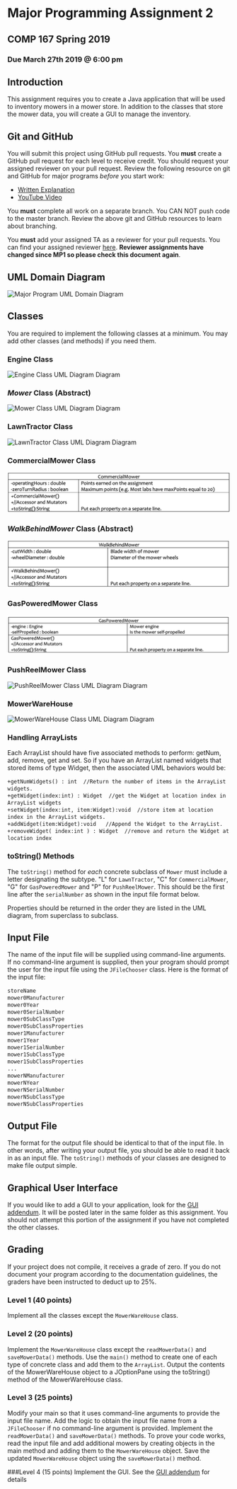 # Major Programming Assignment 2
## COMP 167 Spring 2019
### Due March 27th 2019 @ 6:00 pm

##  Introduction

This assignment requires you to create a Java application that will be used to inventory mowers in a mower store.  In addition to the classes that store the mower data, you will create a GUI to manage the inventory.

## Git and GitHub

You will submit this project using GitHub pull requests. You **must** create a GitHub pull request for each level to receive credit. You should request your assigned reviewer on your pull request. Review the following resource on git and GitHub for major programs _before_ you start work:

- [Written Explanation](https://gist.github.com/ccannon94/511115be821a873ae9ec5f4db9cfdda0)
- [YouTube Video](https://www.youtube.com/watch?v=l2bP9JKQkdA)

You **must** complete all work on a separate branch. You CAN NOT push code to the master branch. Review the above git and GitHub resources to learn about branching.

You **must** add your assigned TA as a reviewer for your pull requests. You can find your assigned reviewer [here](./assigned-reviewers.csv). **Reviewer assignments have changed since MP1 so please check this document again**.

## UML Domain Diagram

![Major Program UML Domain Diagram](https://github.com/NCATCS/Spring2019-MP2/blob/master/img/UMLDiagram.png)

## Classes

You are required to implement the following classes at a minimum.   You may add other classes (and methods) if you need them.

### Engine Class

![Engine Class UML Diagram Diagram](https://github.com/NCATCS/Spring2019-MP2/blob/master/img/Engine.png)

### _Mower_ Class (Abstract)

![Mower Class UML Diagram Diagram](https://github.com/NCATCS/Spring2019-MP2/blob/master/img/Mower.png)

### LawnTractor Class

![LawnTractor Class UML Diagram Diagram](https://github.com/NCATCS/Spring2019-MP2/blob/master/img/LawnTractor.png)

### CommercialMower Class

![CommercialMower Class UML Diagram Diagram](https://github.com/NCATCS/Spring2019-MP2/blob/master/img/CommercialMower.png)

### _WalkBehindMower_ Class (Abstract)

![WalkBehindMower Class UML Diagram Diagram](https://github.com/NCATCS/Spring2019-MP2/blob/master/img/WalkBehindMower.png)

### GasPoweredMower Class

![GasPoweredMower Class UML Diagram Diagram](https://github.com/NCATCS/Spring2019-MP2/blob/master/img/GasPoweredMower.png)

### PushReelMower Class

![PushReelMower Class UML Diagram Diagram](https://github.com/NCATCS/Spring2019-MP2/blob/master/img/PushReelMower.png)

### MowerWareHouse

![MowerWareHouse Class UML Diagram Diagram](https://github.com/NCATCS/Spring2019-MP2/blob/master/img/MowerWareHouse.png)

### Handling ArrayLists

Each ArrayList should have five associated methods to perform: getNum, add, remove, get and set.  So if you have an ArrayList named widgets that stored items of type Widget, then the associated UML behaviors would be:

```
+getNumWidgets() : int  //Return the number of items in the ArrayList widgets.
+getWidget(index:int) : Widget  //get the Widget at location index in ArrayList widgets
+setWidget(index:int, item:Widget):void	 //store item at location index in the ArrayList widgets.
+addWidget(item:Widget):void   //Append the Widget to the ArrayList.
+removeWidget( index:int ) : Widget  //remove and return the Widget at location index
```

### toString() Methods

The `toString()` method for _each_ concrete subclass of `Mower` must include a letter designating the subtype. "L" for `LawnTractor`, "C" for `CommercialMower`, "G" for `GasPoweredMower` and "P" for `PushReelMower`. This should be the first line after the `serialNumber` as shown in the input file format below.

Properties should be returned in the order they are listed in the UML diagram, from superclass to subclass.

## Input File

The name of the input file will be supplied using command-line arguments.  If no command-line argument is supplied, then your program should prompt the user for the input file using the `JFileChooser` class.  Here is the format of the input file:

```
storeName
mower0Manufacturer
mower0Year
mower0SerialNumber
mower0SubClassType
mower0SubClassProperties
mower1Manufacturer
mower1Year
mower1SerialNumber
mower1SubClassType
mower1SubClassProperties
...
mowerNManufacturer
mowerNYear
mowerNSerialNumber
mowerNSubClassType
mowerNSubClassProperties
```

## Output File

The format for the output file should be identical to that of the input file.  In other words, after writing your output file, you should be able to read it back in as an input file.  The `toString()` methods of your classes are designed to make file output simple.

## Graphical User Interface

If you would like to add a GUI to your application, look for the [GUI addendum](./gui-addendum.md).  It will be posted later in the same folder as this assignment.  You should not attempt this portion of the assignment if you have not completed the other classes.

## Grading

If your project does not compile, it receives a grade of zero.  If you do not document your program according to the documentation guidelines, the graders have been instructed to deduct up to 25%.

### Level 1 (40 points)
Implement all the classes except the `MowerWareHouse` class.

### Level 2 (20 points)
Implement the `MowerWareHouse` class except the `readMowerData()` and `saveMowerData()` methods.  Use the `main()` method to create one of each type of concrete class and add them to the `ArrayList`.  Output the contents of the MowerWareHouse object to a JOptionPane using the toString() method of the MowerWareHouse class.

### Level 3 (25 points)
Modify your main so that it uses command-line arguments to provide the input file name.  Add the logic to obtain the input file name from a `JFileChooser` if no command-line argument is provided.  Implement the `readMowerData()` and `saveMowerData()` methods.   To prove your code works, read the input file and add additional mowers by creating objects in the main method and adding them to the `MowerWareHouse` object.  Save the updated `MowerWareHouse` object using the `saveMowerData()` method.

###Level 4 (15 points)
Implement the GUI.  See the [GUI addendum](./gui-addendum.md) for details
